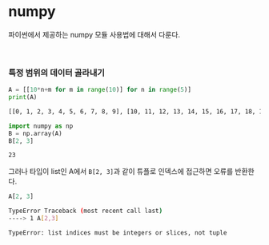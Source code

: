 # numpy
<p>파이썬에서 제공하는 numpy 모듈 사용법에 대해서 다룬다.</p>

<br>

### 특정 범위의 데이터 골라내기
<p>

```python
A = [[10*n+m for m in range(10)] for n in range(5)]
print(A)
```
```bash
[[0, 1, 2, 3, 4, 5, 6, 7, 8, 9], [10, 11, 12, 13, 14, 15, 16, 17, 18, 19], [20, 21, 22, 23, 24, 25, 26, 27, 28, 29], [30, 31, 32, 33, 34, 35, 36, 37, 38, 39], [40, 41, 42, 43, 44, 45, 46, 47, 48, 49]]
```
</p>
<p>

```python
import numpy as np
B = np.array(A)
B[2, 3]
```
```bash
23
```
</p>
<p>

그러나 타입이 list인 A에서 `B[2, 3]`과 같이 튜플로 인덱스에 접근하면 오류를 반환한다.
```python
A[2, 3]
```
```bash
TypeError Traceback (most recent call last)
----> 1 A[2,3]

TypeError: list indices must be integers or slices, not tuple
```
</p>